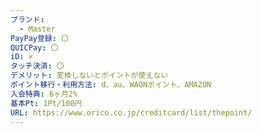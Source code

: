 ```yaml
---
ブランド:
  - Master
PayPay登録: 〇
QUICPay: 〇
iD: ×
タッチ決済: 〇
デメリット: 変換しないとポイントが使えない
ポイント移行・利用方法: d、au、WAONポイント、AMAZON
入会特典: 6ヶ月2%
基本Pt: 1Pt/100円
URL: https://www.orico.co.jp/creditcard/list/thepoint/
---
```

